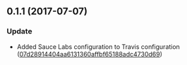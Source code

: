 <a name="0.1.1"></a>
## 0.1.1 (2017-07-07)


### Update

* Added Sauce Labs configuration to  Travis configuration ([07d28914404aa6131360affbf65188adc4730d69](https://github.com/advanced-rest-client/install-proxy-dialog/commit/07d28914404aa6131360affbf65188adc4730d69))



